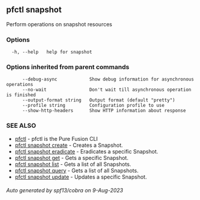 ## pfctl snapshot

Perform operations on snapshot resources

### Options

```
  -h, --help   help for snapshot
```

### Options inherited from parent commands

```
      --debug-async            Show debug information for asynchronous operations
      --no-wait                Don't wait till asynchronous operation is finished
      --output-format string   Output format (default "pretty")
      --profile string         Configuration profile to use
      --show-http-headers      Show HTTP information about response
```

### SEE ALSO

* [pfctl](pfctl.md)	 - pfctl is the Pure Fusion CLI
* [pfctl snapshot create](pfctl_snapshot_create.md)	 - Creates a Snapshot.
* [pfctl snapshot eradicate](pfctl_snapshot_eradicate.md)	 - Eradicates a specific Snapshot.
* [pfctl snapshot get](pfctl_snapshot_get.md)	 - Gets a specific Snapshot.
* [pfctl snapshot list](pfctl_snapshot_list.md)	 - Gets a list of all Snapshots.
* [pfctl snapshot query](pfctl_snapshot_query.md)	 - Gets a list of all Snapshots.
* [pfctl snapshot update](pfctl_snapshot_update.md)	 - Updates a specific Snapshot.

###### Auto generated by spf13/cobra on 9-Aug-2023
